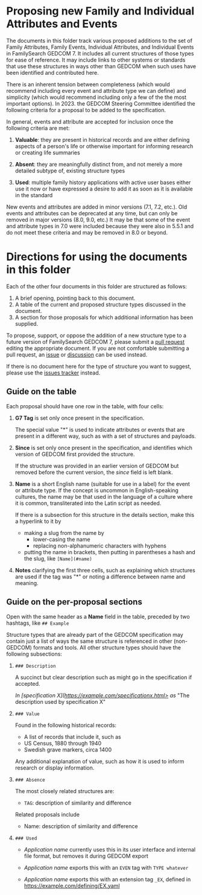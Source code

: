 # Proposing new Family and Individual Attributes and Events

The documents in this folder track various proposed additions to the set of Family Attributes, Family Events, Individual Attributes, and Individual Events in FamilySearch GEDCOM 7.
It includes all current structures of those types for ease of reference.
It may include links to other systems or standards that use these structures in ways other than GEDCOM when such uses have been identified and contributed here.

There is an inherent tension between completeness (which would recommend including every event and attribute type we can define) and simplicity (which would recommend including only a few of the the most important options). In 2023. the GEDCOM Steering Committee identified the following criteria for a proposal to be added to the specification.

In general, events and attribute are accepted for inclusion once the following criteria are met:

1. **Valuable**: they are present in historical records and are either defining aspects of a person's life or otherwise important for informing research or creating life summaries

2. **Absent**: they are meaningfully distinct from, and not merely a more detailed subtype of, existing structure types

3. **Used**: multiple family history applications with active user bases either use it now or have expressed a desire to add it as soon as it is available in the standard

New events and attributes are added in minor versions (7.1, 7.2, etc.).
Old events and attributes can be deprecated at any time, but can only be removed in major versions (8.0, 9.0, etc.)
It may be that some of the event and attribute types in 7.0 were included because they were also in 5.5.1 and do not meet these criteria and may be removed in 8.0 or beyond.

# Directions for using the documents in this folder

Each of the other four documents in this folder are structured as follows:

1. A brief opening, pointing back to this document.
2. A table of the current and proposed structure types discussed in the document.
3. A section for those proposals for which additional information has been supplied.

To propose, support, or oppose the addition of a new structure type to a future version of FamilySearch GEDCOM 7, please submit a [pull request](https://github.com/FamilySearch/GEDCOM/pulls) editing the appropriate document. If you are not comfortable submitting a pull request, an [issue](https://github.com/FamilySearch/GEDCOM/issues) or [discussion](https://github.com/FamilySearch/GEDCOM/discussions) can be used instead.

If there is no document here for the type of structure you want to suggest, please use the [issues tracker](https://github.com/FamilySearch/GEDCOM/issues) instead.

## Guide on the table

Each proposal should have one row in the table, with four cells:

1. **G7 Tag** is set only once present in the specification.
    
    The special value "\*" is used to indicate attributes or events that are present in a different way, such as with a set of structures and payloads.

2. **Since** is set only once present in the specification, and identifies which version of GEDCOM first provided the structure.
    
    If the structure was provided in an earlier version of GEDCOM but removed before the current version, the *since* field is left blank.

3. **Name** is a short English name (suitable for use in a label) for the event or attribute type. If the concept is uncommon in English-speaking cultures, the name may be that used in the language of a culture where it is common, transliterated into the Latin script as needed.
    
    If there is a subsection for this structure in the details section, make this a hyperlink to it by
    
    - making a slug from the name by
        - lower-casing the name
        - replacing non-alphanumeric characters with hyphens
    - putting the name in brackets, then putting in parentheses a hash and the slug, like `[Name](#name)`

4. **Notes** clarifying the first three cells, such as explaining which structures are used if the tag was "\*" or noting a difference between name and meaning.

## Guide on the per-proposal sections

Open with the same header as a **Name** field in the table, preceded by two hashtags, like `## Example`

Structure types that are already part of the GEDCOM specification may contain just a list of ways the same structure is referenced in other (non-GEDCOM) formats and tools.
All other structure types should have the following subsections:

1. `### Description`

    A succinct but clear description such as might go in the specification if accepted.
    
    *In [specification X](https://example.com/specificationx.html> as* "The description used by specification X"

2. `### Value`

    Found in the following historical records:
    
    - A list of records that include it, such as
    - US Census, 1880 through 1940
    - Swedish grave markers, circa 1400
    
    Any additional explanation of value, such as how it is used to inform research or display information.
    
3. `### Absence`

    The most closely related structures are:
    
    - `TAG`: description of similarity and difference
    
    Related proposals include

    - Name: description of similarity and difference

4. `### Used`

    - *Application name* currently uses this in its user interface and internal file format, but removes it during GEDCOM export
    
    - *Application name* exports this with an `EVEN` tag with `TYPE whatever`

    - *Application name* exports this with an extension tag `_EX`, defined in <https://example.com/defining/EX.yaml>

